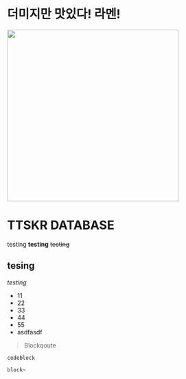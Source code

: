 # 더미지만 맛있다! 라멘!
<img src="라멘라멘.jpg" width = 400>

# TTSKR DATABASE
testing
**testing**
~~testing~~
## tesing
*testing*

 - 11
 - 22
 - 33
 - 44
 - 55
 - asdfasdf

> Blockqoute

```
codeblock
```
`block~`